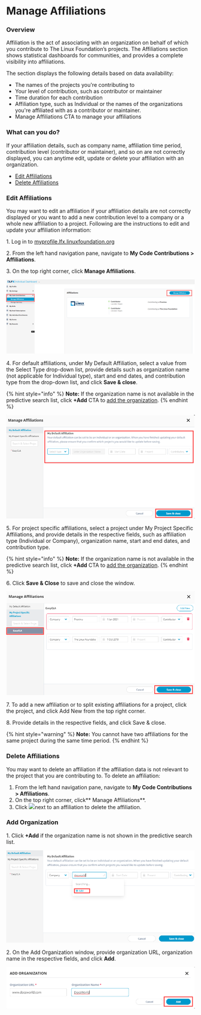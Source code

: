 # Manage Affiliations

### Overview

Affiliation is the act of associating with an organization on behalf of which you contribute to The Linux Foundation’s projects. The Affiliations section shows statistical dashboards for communities, and provides a complete visibility into affiliations.

The section displays the following details based on data availability:

* The names of the projects you're contributing to
* Your level of contribution, such as contributor or maintainer
* Time duration for each contribution
* Affiliation type, such as Individual or the names of the organizations you're affiliated with as a contributor or maintainer.
* Manage Affiliations CTA to manage your affiliations

### **What can you do?**

If your affiliation details, such as company name, affiliation time period, contribution level (contributor or maintainer), and so on are not correctly displayed, you can anytime edit, update or delete your affiliation with an organization.

* [Edit Affiliations](manage-affiliations.md#edit-affiliations)
* [Delete Affiliations](manage-affiliations.md#delete-affiliations)

### **Edit Affiliations**

You may want to edit an affiliation if your affiliation details are not correctly displayed or you want to add a new contribution level to a company or a whole new affiliation to a project. Following are the instructions to edit and update your affiliation information:

 1\. Log in to [myprofile.lfx.linuxfoundation.org](https://myprofile.lfx.linuxfoundation.org)

2\. From the left hand navigation pane, navigate to **My Code Contributions > Affiliations**.

3\. On the top right corner, click **Manage Affiliations**.

![Manage Affiliations CTA](<../.gitbook/assets/manage affiliations CTA.png>)

4\. For default affiliations, under My Default Affiliation, select a value from the Select Type drop-down list, provide details such as organization name (not applicable for Individual type), start and end dates, and contribution type from the drop-down list, and click **Save & close**.

{% hint style="info" %}
**Note:** If the organization name is not available in the predictive search list, click **+Add** CTA to [add the organization](manage-affiliations.md#add-organization).
{% endhint %}

![My Default Affiliations](<../.gitbook/assets/my default affiliations.png>)

5\. For project specific affiliations, select a project under My Project Specific Affiliations, and provide details in the respective fields, such as affiliation type (Individual or Company), organization name, start and end dates, and contribution type.

{% hint style="info" %}
**Note:** If the organization name is not available in the predictive search list, click **+Add** CTA to [add the organization](manage-affiliations.md#add-organization).
{% endhint %}

6\. Click **Save & Close** to save and close the window.

![Project Specific Affiliations](<../.gitbook/assets/project specific affiliations.png>)

7\. To add a new affiliation or to split existing affiliations for a project, click the project, and click Add New from the top right corner.

8\. Provide details in the respective fields, and  click Save & close.

{% hint style="warning" %}
**Note:** You cannot have two affiliations for the same project during the same time period.
{% endhint %}

### Delete Affiliations

You may want to delete an affiliation if the affiliation data is not relevant to the project that you are contributing to. To delete an affiliation:

1. From the left hand navigation pane, navigate to **My Code Contributions > Affiliations**.
2. On the top right corner, click** Manage Affiliations**.
3. Click ![](https://lh6.googleusercontent.com/zEIfsEzgnOQdfn0hCCA2gVz3fmHd7FkXjU3-X24YrVi9WMFxNvWeBvSOEsmb-MqRYCx6haKMaOzx31\_7wt8vrA1mA0iq2tnWl4K_dhMVo-9TAbAuV-2I-LE7cLAXTLceutGGa37O)next to an affiliation to delete the affiliation.

### **Add Organization**

1\. Click **+Add** if the organization name is not shown in the predictive search list.

![Add Organization CTA](<../.gitbook/assets/add organization  cta.png>)

2\. On the Add Organization window, provide organization URL, organization name in the respective fields, and click **Add**.

![Add Organization](<../.gitbook/assets/add organization.png>)
